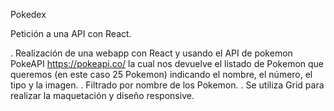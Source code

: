 Pokedex

Petición a una API con React.

. Realización de una webapp con React y usando el API de pokemon PokeAPI https://pokeapi.co/ la cual nos devuelve el listado de Pokemon que queremos (en este caso 25 Pokemon) indicando el nombre, el número, el tipo y la imagen. . Filtrado por nombre de los Pokemon. . Se utiliza Grid para realizar la maquetación y diseño responsive.
